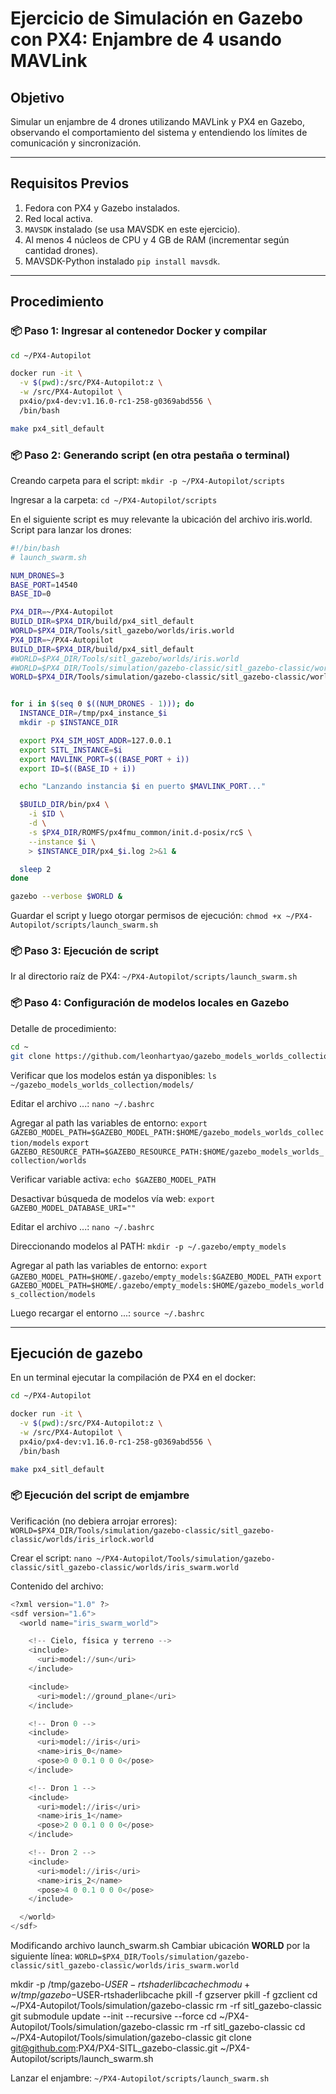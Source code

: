 # Ejercicio de Simulación en Gazebo con PX4: Enjambre de 4 usando MAVLink

## Objetivo

Simular un enjambre de 4 drones utilizando MAVLink y PX4 en Gazebo, observando el 
comportamiento del sistema y entendiendo los límites de comunicación y sincronización.

---

## Requisitos Previos

1. Fedora con PX4 y Gazebo instalados.
2. Red local activa.
3. `MAVSDK` instalado (se usa MAVSDK en este ejercicio).
4. Al menos 4 núcleos de CPU y 4 GB de RAM (incrementar según cantidad drones).
5. MAVSDK-Python instalado `pip install mavsdk`.

---

## Procedimiento

### 📦 Paso 1: Ingresar al contenedor Docker y compilar

```bash
cd ~/PX4-Autopilot

docker run -it \
  -v $(pwd):/src/PX4-Autopilot:z \
  -w /src/PX4-Autopilot \
  px4io/px4-dev:v1.16.0-rc1-258-g0369abd556 \
  /bin/bash

make px4_sitl_default
```

### 📦 Paso 2: Generando script (en otra pestaña o terminal)

Creando carpeta para el script:
`mkdir -p ~/PX4-Autopilot/scripts`

Ingresar a la carpeta:
`cd ~/PX4-Autopilot/scripts`

En el siguiente script es muy relevante la ubicación del archivo iris.world.
Script para lanzar los drones:

```bash
#!/bin/bash
# launch_swarm.sh

NUM_DRONES=3
BASE_PORT=14540
BASE_ID=0

PX4_DIR=~/PX4-Autopilot
BUILD_DIR=$PX4_DIR/build/px4_sitl_default
WORLD=$PX4_DIR/Tools/sitl_gazebo/worlds/iris.world
PX4_DIR=~/PX4-Autopilot
BUILD_DIR=$PX4_DIR/build/px4_sitl_default
#WORLD=$PX4_DIR/Tools/sitl_gazebo/worlds/iris.world
#WORLD=$PX4_DIR/Tools/simulation/gazebo-classic/sitl_gazebo-classic/worlds/iris.world
WORLD=$PX4_DIR/Tools/simulation/gazebo-classic/sitl_gazebo-classic/worlds/iris_irlock.world


for i in $(seq 0 $((NUM_DRONES - 1))); do
  INSTANCE_DIR=/tmp/px4_instance_$i
  mkdir -p $INSTANCE_DIR

  export PX4_SIM_HOST_ADDR=127.0.0.1
  export SITL_INSTANCE=$i
  export MAVLINK_PORT=$((BASE_PORT + i))
  export ID=$((BASE_ID + i))

  echo "Lanzando instancia $i en puerto $MAVLINK_PORT..."

  $BUILD_DIR/bin/px4 \
    -i $ID \
    -d \
    -s $PX4_DIR/ROMFS/px4fmu_common/init.d-posix/rcS \
    --instance $i \
    > $INSTANCE_DIR/px4_$i.log 2>&1 &

  sleep 2
done

gazebo --verbose $WORLD &

```

Guardar el script y luego otorgar permisos de ejecución:
`chmod +x ~/PX4-Autopilot/scripts/launch_swarm.sh`


### 📦 Paso 3: Ejecución de script

Ir al directorio raíz de PX4:
`~/PX4-Autopilot/scripts/launch_swarm.sh`


### 📦 Paso 4: Configuración de modelos locales en Gazebo

Detalle de procedimiento:

```bash
cd ~
git clone https://github.com/leonhartyao/gazebo_models_worlds_collection.git
```

Verificar que los modelos están ya disponibles:
`ls ~/gazebo_models_worlds_collection/models/`

Editar el archivo ...:
`nano ~/.bashrc`

Agregar al path las variables de entorno:
`export GAZEBO_MODEL_PATH=$GAZEBO_MODEL_PATH:$HOME/gazebo_models_worlds_collection/models`
`export GAZEBO_RESOURCE_PATH=$GAZEBO_RESOURCE_PATH:$HOME/gazebo_models_worlds_collection/worlds`


Verificar variable activa:
`echo $GAZEBO_MODEL_PATH`

Desactivar búsqueda de modelos vía web:
`export GAZEBO_MODEL_DATABASE_URI=""`

Editar el archivo ...:
`nano ~/.bashrc`

Direccionando modelos al PATH:
`mkdir -p ~/.gazebo/empty_models`

Agregar al path las variables de entorno:
`export GAZEBO_MODEL_PATH=$HOME/.gazebo/empty_models:$GAZEBO_MODEL_PATH`
`export GAZEBO_MODEL_PATH=$HOME/.gazebo/empty_models:$HOME/gazebo_models_worlds_collection/models`

Luego recargar el entorno ...:
`source ~/.bashrc`

---

## Ejecución de gazebo

En un terminal ejecutar la compilación de PX4 en el docker:
```bash
cd ~/PX4-Autopilot

docker run -it \
  -v $(pwd):/src/PX4-Autopilot:z \
  -w /src/PX4-Autopilot \
  px4io/px4-dev:v1.16.0-rc1-258-g0369abd556 \
  /bin/bash

make px4_sitl_default
```


### 📦 Ejecución del script de emjambre

Verificación (no debiera arrojar errores):
`WORLD=$PX4_DIR/Tools/simulation/gazebo-classic/sitl_gazebo-classic/worlds/iris_irlock.world`

Crear el script:
`nano ~/PX4-Autopilot/Tools/simulation/gazebo-classic/sitl_gazebo-classic/worlds/iris_swarm.world`

Contenido del archivo:
```python
<?xml version="1.0" ?>
<sdf version="1.6">
  <world name="iris_swarm_world">

    <!-- Cielo, física y terreno -->
    <include>
      <uri>model://sun</uri>
    </include>

    <include>
      <uri>model://ground_plane</uri>
    </include>

    <!-- Dron 0 -->
    <include>
      <uri>model://iris</uri>
      <name>iris_0</name>
      <pose>0 0 0.1 0 0 0</pose>
    </include>

    <!-- Dron 1 -->
    <include>
      <uri>model://iris</uri>
      <name>iris_1</name>
      <pose>2 0 0.1 0 0 0</pose>
    </include>

    <!-- Dron 2 -->
    <include>
      <uri>model://iris</uri>
      <name>iris_2</name>
      <pose>4 0 0.1 0 0 0</pose>
    </include>

  </world>
</sdf>
```
Modificando archivo launch_swarm.sh
Cambiar ubicación **WORLD** por la siguiente línea:
`WORLD=$PX4_DIR/Tools/simulation/gazebo-classic/sitl_gazebo-classic/worlds/iris_swarm.world`

mkdir -p /tmp/gazebo-$USER-rtshaderlibcache
chmod u+w /tmp/gazebo-$USER-rtshaderlibcache
pkill -f gzserver
pkill -f gzclient
cd ~/PX4-Autopilot/Tools/simulation/gazebo-classic
rm -rf sitl_gazebo-classic
git submodule update --init --recursive --force
cd ~/PX4-Autopilot/Tools/simulation/gazebo-classic
rm -rf sitl_gazebo-classic
cd ~/PX4-Autopilot/Tools/simulation/gazebo-classic
git clone git@github.com:PX4/PX4-SITL_gazebo-classic.git
~/PX4-Autopilot/scripts/launch_swarm.sh

Lanzar el enjambre:
`~/PX4-Autopilot/scripts/launch_swarm.sh`
